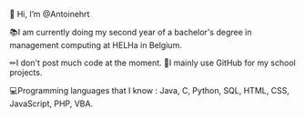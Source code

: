 👋 Hi, I’m @Antoinehrt

📚I am currently doing my second year of a bachelor's degree in management computing at HELHa in Belgium.

✏I don't post much code at the moment.
🏫I mainly use GitHub for my school projects.

💻Programming languages that I know : Java, C, Python, SQL, HTML, CSS, JavaScript, PHP, VBA.
